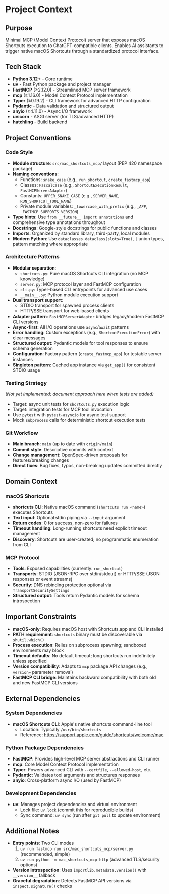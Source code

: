 # Project Context

## Purpose
Minimal MCP (Model Context Protocol) server that exposes macOS Shortcuts execution to ChatGPT-compatible clients. Enables AI assistants to trigger native macOS Shortcuts through a standardized protocol interface.

## Tech Stack
- **Python 3.12+** - Core runtime
- **uv** - Fast Python package and project manager
- **FastMCP** (≥2.12.0) - Streamlined MCP server framework
- **mcp** (≥1.16.0) - Model Context Protocol implementation
- **Typer** (≥0.19.2) - CLI framework for advanced HTTP configuration
- **Pydantic** - Data validation and structured output
- **anyio** (≥4.11.0) - Async I/O framework
- **uvicorn** - ASGI server (for TLS/advanced HTTP)
- **hatchling** - Build backend

## Project Conventions

### Code Style
- **Module structure**: `src/mac_shortcuts_mcp/` layout (PEP 420 namespace package)
- **Naming conventions**:
  - Functions: `snake_case` (e.g., `run_shortcut`, `create_fastmcp_app`)
  - Classes: `PascalCase` (e.g., `ShortcutExecutionResult`, `FastMCPServerAdapter`)
  - Constants: `UPPER_SNAKE_CASE` (e.g., `SERVER_NAME`, `RUN_SHORTCUT_TOOL_NAME`)
  - Private module variables: `_lowercase_with_prefix` (e.g., `_APP`, `_FASTMCP_SUPPORTS_VERSION`)
- **Type hints**: Use `from __future__ import annotations` and comprehensive type annotations throughout
- **Docstrings**: Google-style docstrings for public functions and classes
- **Imports**: Organized by standard library, third-party, local modules
- **Modern Python**: Use `dataclasses.dataclass(slots=True)`, `|` union types, pattern matching where appropriate

### Architecture Patterns
- **Modular separation**:
  - `shortcuts.py`: Pure macOS Shortcuts CLI integration (no MCP knowledge)
  - `server.py`: MCP protocol layer and FastMCP configuration
  - `cli.py`: Typer-based CLI entrypoints for advanced use cases
  - `__main__.py`: Python module execution support
- **Dual transport support**:
  - STDIO transport for spawned process clients
  - HTTP/SSE transport for web-based clients
- **Adapter pattern**: `FastMCPServerAdapter` bridges legacy/modern FastMCP CLI versions
- **Async-first**: All I/O operations use `async`/`await` patterns
- **Error handling**: Custom exceptions (e.g., `ShortcutExecutionError`) with clear messages
- **Structured output**: Pydantic models for tool responses to ensure schema generation
- **Configuration**: Factory pattern (`create_fastmcp_app`) for testable server instances
- **Singleton pattern**: Cached app instance via `get_app()` for consistent STDIO usage

### Testing Strategy
_(Not yet implemented; document approach here when tests are added)_
- Target: async unit tests for `shortcuts.py` execution logic
- Target: integration tests for MCP tool invocation
- Use `pytest` with `pytest-asyncio` for async test support
- Mock `subprocess` calls for deterministic shortcut execution tests

### Git Workflow
- **Main branch**: `main` (up to date with `origin/main`)
- **Commit style**: Descriptive commits with context
- **Change management**: OpenSpec-driven proposals for features/breaking changes
- **Direct fixes**: Bug fixes, typos, non-breaking updates committed directly

## Domain Context
### macOS Shortcuts
- **shortcuts CLI**: Native macOS command (`shortcuts run <name>`) executes Shortcuts
- **Text input**: Optional stdin piping via `--input` argument
- **Return codes**: 0 for success, non-zero for failures
- **Timeout handling**: Long-running shortcuts need explicit timeout management
- **Discovery**: Shortcuts are user-created; no programmatic enumeration from CLI

### MCP Protocol
- **Tools**: Exposed capabilities (currently: `run_shortcut`)
- **Transports**: STDIO (JSON-RPC over stdin/stdout) or HTTP/SSE (JSON responses or event streams)
- **Security**: DNS rebinding protection optional via `TransportSecuritySettings`
- **Structured output**: Tools return Pydantic models for schema introspection

## Important Constraints
- **macOS-only**: Requires macOS host with Shortcuts.app and CLI installed
- **PATH requirement**: `shortcuts` binary must be discoverable via `shutil.which()`
- **Process execution**: Relies on subprocess spawning; sandboxed environments may block
- **Timeout defaults**: No default timeout; long shortcuts run indefinitely unless specified
- **Version compatibility**: Adapts to `mcp` package API changes (e.g., `version=` parameter removal)
- **FastMCP CLI bridge**: Maintains backward compatibility with both old and new FastMCP CLI versions

## External Dependencies
### System Dependencies
- **macOS Shortcuts CLI**: Apple's native shortcuts command-line tool
  - Location: Typically `/usr/bin/shortcuts`
  - Reference: https://support.apple.com/guide/shortcuts/welcome/mac

### Python Package Dependencies
- **FastMCP**: Provides high-level MCP server abstractions and CLI runner
- **mcp**: Core Model Context Protocol implementation
- **Typer**: Powers advanced CLI with `--certfile`, `--allowed-host`, etc.
- **Pydantic**: Validates tool arguments and structures responses
- **anyio**: Cross-platform async I/O (used by FastMCP)

### Development Dependencies
- **uv**: Manages project dependencies and virtual environment
  - Lock file: `uv.lock` (commit this for reproducible builds)
  - Sync command: `uv sync` (run after `git pull` to update environment)

## Additional Notes
- **Entry points**: Two CLI modes
  1. `uv run fastmcp run src/mac_shortcuts_mcp/server.py` (recommended, simple)
  2. `uv run python -m mac_shortcuts_mcp http` (advanced TLS/security options)
- **Version introspection**: Uses `importlib.metadata.version()` with `__version__` fallback
- **Graceful degradation**: Detects FastMCP API versions via `inspect.signature()` checks
